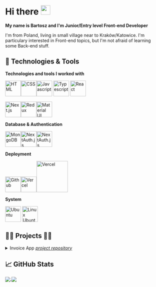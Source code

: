 # Hi there <img src="https://raw.githubusercontent.com/MartinHeinz/MartinHeinz/master/wave.gif" width="30px">

**My name is Bartosz and I'm Junior/Entry level Front-end Developer**

I'm from Poland, living in small village near to Kraków/Katowice. I'm particulary interested in Front-end topics, but I'm not afraid of learning some Back-end stuff.

## 🔧 Technologies & Tools

**Technologies and tools I worked with**

<img src="https://github.com/get-icon/geticon/blob/master/icons/html-5.svg" alt="HTML" width="50px" height="50px"><img src="https://github.com/get-icon/geticon/blob/master/icons/css-3.svg" alt="CSS" width="50px" height="50px"><img src="https://github.com/get-icon/geticon/blob/master/icons/javascript.svg" alt="Javascript" width="50px" height="50px"> <img src="https://github.com/get-icon/geticon/raw/master/icons/typescript-icon.svg" alt="Typescript" width="50px" height="50px"> <img src="https://github.com/get-icon/geticon/raw/master/icons/react.svg" alt="React" width="50px" height="50px">

<img src="https://github.com/get-icon/geticon/raw/master/icons/nextjs-icon.svg" alt="Next.js" width="50px" height="50px"><img src="https://github.com/get-icon/geticon/raw/master/icons/redux.svg" alt="Redux" width="50px" height="50px"><img src="https://github.com/get-icon/geticon/raw/master/icons/material-ui.svg" alt="Material UI" width="50px" height="50px">

**Database & Authentication**

<img src="https://github.com/get-icon/geticon/raw/master/icons/mongodb-icon.svg" alt="MongoDB" width="50px" height="50px"><img src="https://next-auth.js.org/img/logo/logo-sm.png" alt="NextAuth.js" width="50px" height="50px"><img src="https://github.com/get-icon/geticon/blob/master/icons/firebase.svg" alt="NextAuth.js" width="50px" height="50px">

 **Deployment**
 
 <img src="https://github.com/get-icon/geticon/blob/master/icons/github-icon.svg" alt="Github" width="50px" height="50px"><img src="https://cdn.worldvectorlogo.com/logos/vercel.svg" alt="Vercel" width="50px"><img src="https://github.com/get-icon/geticon/blob/master/icons/git.svg" alt="Vercel" width="100px">

 **System**
 
 <img src="https://github.com/get-icon/geticon/blob/master/icons/microsoft-windows.svg" alt="Ubuntu" width="50px" height="50px"> <img src="https://assets.ubuntu.com/v1/ce518a18-CoF-2022_solid+O.svg" alt="Linux Ubuntu" width="50px" height="50px">

## 👨‍💻 Projects 👨‍💻

<details>
 <summary>Invoice App <a href="https://github.com/bmatlak03/invoice-app#-invoice-app-"><i>project repository</i></a></summary>
<br>
 
What I have learned by making this project:
 - Why we should use Typescript in our future projects
 - Better understanding how front-end communicates with back-end
 - [NextJS features](https://nextjs.org/docs/basic-features/pages)
 - Why we shouldn't use MongoDB
 - Better understanding of [Material UI](https://mui.com/)
 - Better understanding of managing state via [Redux Toolkit](https://redux-toolkit.js.org/)
</details>



## &#x1f4c8; GitHub Stats
<a href="https://github.com/bmatlak03/bmatlak03">
  <img align="center" src="https://github-readme-stats.vercel.app/api/top-langs/?username=bmatlak03&title_color=ffffff&text_color=c9cacc&icon_color=2bbc8a&bg_color=1d1f21&langs_count=3" />
</a>
<a href="https://github.com/bmatlak03/bmatlak03">
  <img align="center" src="https://github-readme-stats.vercel.app/api?username=bmatlak03&show_icons=true&line_height=27&count_private=true&title_color=ffffff&text_color=c9cacc&icon_color=2bbc8a&bg_color=1d1f21" />
</a>



